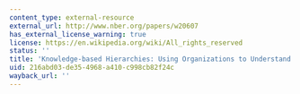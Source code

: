 ```yaml
---
content_type: external-resource
external_url: http://www.nber.org/papers/w20607
has_external_license_warning: true
license: https://en.wikipedia.org/wiki/All_rights_reserved
status: ''
title: 'Knowledge-based Hierarchies: Using Organizations to Understand the Economy'
uid: 216abd03-de35-4968-a410-c998cb82f24c
wayback_url: ''
---
```

